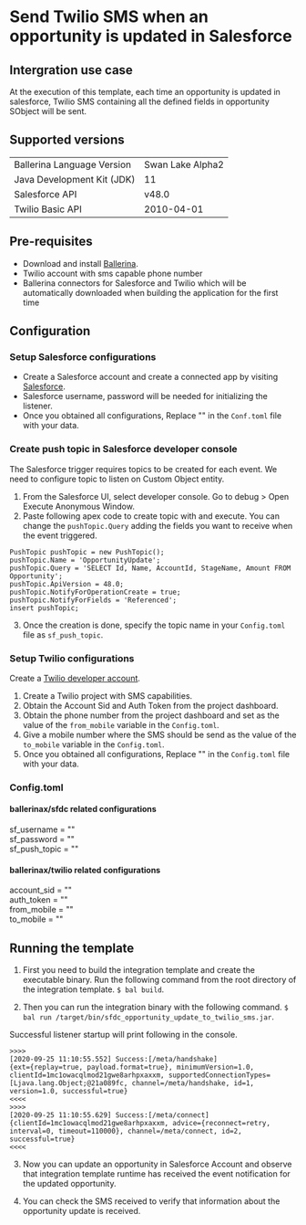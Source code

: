 # Send Twilio SMS when an opportunity is updated in Salesforce

## Intergration use case
At the execution of this template, each time an opportunity is updated in salesforce, Twilio SMS containing all 
the defined fields in opportunity SObject will be sent. 

## Supported versions

<table>
  <tr>
   <td>Ballerina Language Version
   </td>
   <td>Swan Lake Alpha2
   </td>
  </tr>
  <tr>
   <td>Java Development Kit (JDK) 
   </td>
   <td>11
   </td>
  </tr>
  <tr>
   <td>Salesforce API 
   </td>
   <td>v48.0
   </td>
  </tr>
  <tr>
   <td>Twilio Basic API
   </td>
   <td>2010-04-01
   </td>
  </tr>
</table>


## Pre-requisites
* Download and install [Ballerina](https://ballerinalang.org/downloads/).
* Twilio account with sms capable phone number
* Ballerina connectors for Salesforce and Twilio which will be automatically downloaded when building the application for the first time


## Configuration

### Setup Salesforce configurations
* Create a Salesforce account and create a connected app by visiting [Salesforce](https://www.salesforce.com). 
* Salesforce username, password will be needed for initializing the listener. 
* Once you obtained all configurations, Replace "" in the `Conf.toml` file with your data.

### Create push topic in Salesforce developer console

The Salesforce trigger requires topics to be created for each event. We need to configure topic to listen on Custom Object entity.

1. From the Salesforce UI, select developer console. Go to debug > Open Execute Anonymous Window. 
2. Paste following apex code to create topic with <OpportunityUpdate> and execute. You can change the `pushTopic.Query` adding the fields you want to receive when the event triggered.
```apex
PushTopic pushTopic = new PushTopic();
pushTopic.Name = 'OpportunityUpdate';
pushTopic.Query = 'SELECT Id, Name, AccountId, StageName, Amount FROM Opportunity';
pushTopic.ApiVersion = 48.0;
pushTopic.NotifyForOperationCreate = true;
pushTopic.NotifyForFields = 'Referenced';
insert pushTopic;
```
3. Once the creation is done, specify the topic name in your `Config.toml` file as `sf_push_topic`.

### Setup Twilio configurations
Create a [Twilio developer account](https://www.twilio.com/). 

1. Create a Twilio project with SMS capabilities.
2. Obtain the Account Sid and Auth Token from the project dashboard.
3. Obtain the phone number from the project dashboard and set as the value of the `from_mobile` variable in the `Config.toml`.
4. Give a mobile number where the SMS should be send as the value of the `to_mobile` variable in the `Config.toml`.
5. Once you obtained all configurations, Replace "" in the `Config.toml` file with your data.

### Config.toml 

#### ballerinax/sfdc related configurations 

sf_username = ""  
sf_password = ""  
sf_push_topic = ""  


#### ballerinax/twilio related configurations  

account_sid = ""  
auth_token = ""  
from_mobile = ""  
to_mobile = ""  

## Running the template

1. First you need to build the integration template and create the executable binary. Run the following command from the root directory of the integration template. 
`$ bal build`. 

2. Then you can run the integration binary with the following command. 
`$ bal run /target/bin/sfdc_opportunity_update_to_twilio_sms.jar`. 

Successful listener startup will print following in the console.
```
>>>>
[2020-09-25 11:10:55.552] Success:[/meta/handshake]
{ext={replay=true, payload.format=true}, minimumVersion=1.0, clientId=1mc1owacqlmod21gwe8arhpxaxxm, supportedConnectionTypes=[Ljava.lang.Object;@21a089fc, channel=/meta/handshake, id=1, version=1.0, successful=true}
<<<<
>>>>
[2020-09-25 11:10:55.629] Success:[/meta/connect]
{clientId=1mc1owacqlmod21gwe8arhpxaxxm, advice={reconnect=retry, interval=0, timeout=110000}, channel=/meta/connect, id=2, successful=true}
<<<<
```

3. Now you can update an opportunity in Salesforce Account and observe that integration template runtime has received the event notification for the updated opportunity.

4. You can check the SMS received to verify that information about the opportunity update is received. 


